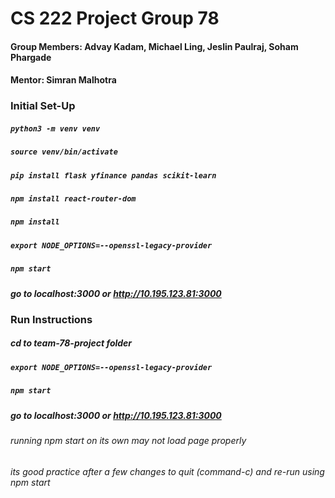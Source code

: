 # CS 222 Project Group 78
#### Group Members: Advay Kadam, Michael Ling, Jeslin Paulraj, Soham Phargade
#### Mentor: Simran Malhotra

### Initial Set-Up
##### `python3 -m venv venv`
##### `source venv/bin/activate`
##### `pip install flask yfinance pandas scikit-learn`
##### `npm install react-router-dom`
##### `npm install`
##### `export NODE_OPTIONS=--openssl-legacy-provider`
##### `npm start`

##### go to localhost:3000 or http://10.195.123.81:3000

### Run Instructions
##### cd to team-78-project folder
##### `export NODE_OPTIONS=--openssl-legacy-provider` 
##### `npm start`

##### go to localhost:3000 or http://10.195.123.81:3000

###### running npm start on its own may not load page properly
###### its good practice after a few changes to quit (command-c) and re-run using npm start 

<!-- Command + Shift + V in VSCode for Preview -->
